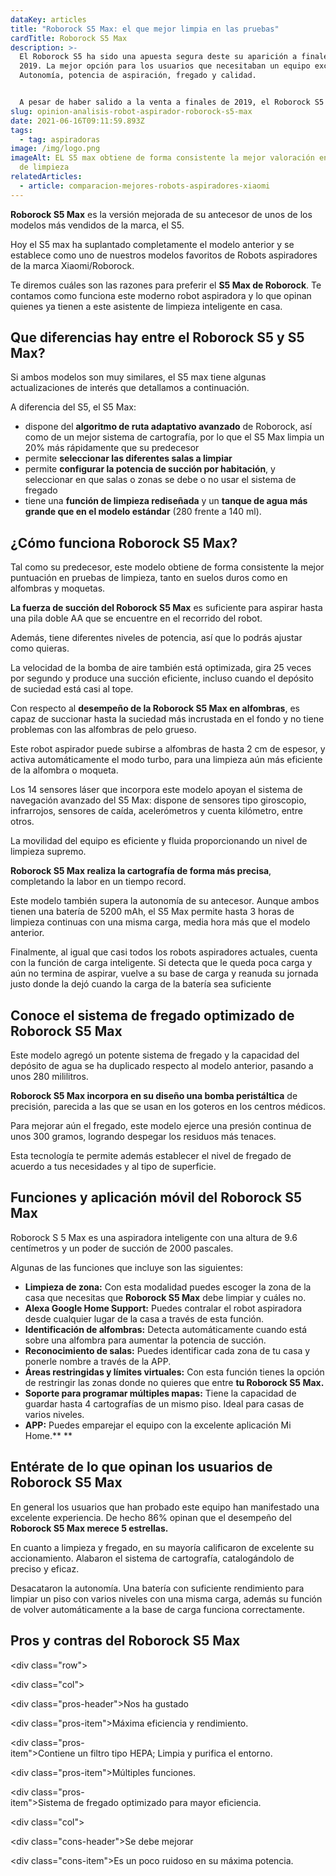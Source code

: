 ```yaml
---
dataKey: articles
title: "Roborock S5 Max: el que mejor limpia en las pruebas"
cardTitle: Roborock S5 Max
description: >-
  El Roborock S5 ha sido una apuesta segura deste su aparición a finales de
  2019. La mejor opción para los usuarios que necesitaban un equipo excelente:
  Autonomía, potencia de aspiración, fregado y calidad.


  A pesar de haber salido a la venta a finales de 2019, el Roborock S5 Max todavía sigue siendo unas de las mejores ventas de Xiaomi y el robot aspirador que recomendamos si quieres un equipo excelente por un precio razonable.
slug: opinion-analisis-robot-aspirador-roborock-s5-max
date: 2021-06-16T09:11:59.893Z
tags:
  - tag: aspiradoras
image: /img/logo.png
imageAlt: EL S5 max obtiene de forma consistente la mejor valoración en pruebas
  de limpieza
relatedArticles:
  - article: comparacion-mejores-robots-aspiradores-xiaomi
---
```

**Roborock S5 Max** es la versión mejorada de su antecesor de unos de los modelos más vendidos de la marca, el S5. 

Hoy el S5 max ha suplantado completamente el modelo anterior y se establece como uno de nuestros modelos favoritos de Robots aspiradores de la marca Xiaomi/Roborock.

Te diremos cuáles son las razones para preferir el **S5 Max de Roborock**. Te contamos como funciona este moderno robot aspiradora y lo que opinan quienes ya tienen a este asistente de limpieza inteligente en casa.

## Que diferencias hay entre el Roborock S5 y S5 Max?

Si ambos modelos son muy similares, el S5 max tiene algunas actualizaciones de interés que detallamos a continuación.

A diferencia del S5, el S5 Max:

* dispone del **algoritmo de ruta adaptativo avanzado** de Roborock, así como de un mejor sistema de cartografía, por lo que el S5 Max limpia un 20% más rápidamente que su predecesor
* permite **seleccionar las diferentes salas a limpiar**
* permite **configurar la potencia de succión por habitación**, y seleccionar en que salas o zonas se debe o no usar el sistema de fregado 
* tiene una **función de limpieza rediseñada** y un **tanque de agua más grande que en el modelo estándar** (280 frente a 140 ml).

## ¿Cómo funciona Roborock S5 Max?

Tal como su predecesor, este modelo obtiene de forma consistente la mejor puntuación en pruebas de limpieza, tanto en suelos duros como en alfombras y moquetas.

**La fuerza de succión del Roborock S5 Max** es suficiente para aspirar hasta una pila doble AA que se encuentre en el recorrido del robot. 

Además, tiene diferentes niveles de potencia, así que lo podrás ajustar como quieras.

La velocidad de la bomba de aire también está optimizada, gira 25 veces por segundo y produce una succión eficiente, incluso cuando el depósito de suciedad está casi al tope.

Con respecto al **desempeño de la Roborock S5 Max en alfombras**, es capaz de succionar hasta la suciedad más incrustada en el fondo y no tiene problemas con las alfombras de pelo grueso.

Este robot aspirador puede subirse a alfombras de hasta 2 cm de espesor, y activa automáticamente el modo turbo, para una limpieza aún más eficiente de la alfombra o moqueta.

Los 14 sensores láser que incorpora este modelo apoyan el sistema de navegación avanzado del S5 Max: dispone de sensores tipo giroscopio, infrarrojos, sensores de caída, acelerómetros y cuenta kilómetro, entre otros.

La movilidad del equipo es eficiente y fluida proporcionando un nivel de limpieza supremo.

**Roborock S5 Max realiza la cartografía de forma más precisa**, completando la labor en un tiempo record.

Este modelo también supera la autonomía de su antecesor. Aunque ambos tienen una batería de 5200 mAh, el S5 Max permite hasta 3 horas de limpieza continuas con una misma carga, media hora más que el modelo anterior.

Finalmente, al igual que casi todos los robots aspiradores actuales, cuenta con la función de carga inteligente. Si detecta que le queda poca carga y aún no termina de aspirar, vuelve a su base de carga y reanuda su jornada justo donde la dejó cuando la carga de la batería sea suficiente

## Conoce el sistema de fregado optimizado de Roborock S5 Max

Este modelo agregó un potente sistema de fregado y la capacidad del depósito de agua se ha duplicado respecto al modelo anterior, pasando a unos 280 mililitros.

**Roborock S5 Max incorpora en su diseño una bomba peristáltica** de precisión, parecida a las que se usan en los goteros en los centros médicos.

Para mejorar aún el fregado, este modelo ejerce una presión continua de unos 300 gramos, logrando despegar los residuos más tenaces.

Esta tecnología te permite además establecer el nivel de fregado de acuerdo a tus necesidades y al tipo de superficie.

## Funciones  y aplicación móvil del Roborock S5 Max

Roborock S 5 Max es una aspiradora inteligente con una altura de 9.6 centímetros y un poder de succión de 2000 pascales.

Algunas de las funciones que incluye son las siguientes:

* **Limpieza de zona:** Con esta modalidad puedes escoger la zona de la casa que necesitas  que  **Roborock S5 Max** debe limpiar y cuáles no.
* **Alexa Google Home Support:** Puedes contralar el robot aspiradora desde cualquier lugar de la casa a través de esta función.
* **Identificación de alfombras:** Detecta automáticamente cuando está sobre una alfombra para aumentar la potencia de succión.
* **Reconocimiento de salas:** Puedes identificar cada zona de tu casa y  ponerle nombre a través de la APP.
* **Áreas restringidas y límites virtuales:** Con esta función tienes la opción de restringir las zonas donde no quieres que entre **tu Roborock S5 Max.**
* **Soporte para programar múltiples mapas:** Tiene la capacidad de guardar hasta 4 cartografías de un mismo piso. Ideal para casas de varios niveles.
* **APP:** Puedes emparejar el equipo con la excelente aplicación Mi  Home.\*\* \*\*

## Entérate de lo que opinan los usuarios de Roborock S5 Max

En general los usuarios que han probado este equipo han manifestado una excelente experiencia. De hecho 86% opinan que el desempeño del **Roborock S5 Max merece 5 estrellas.**

En cuanto a limpieza y fregado, en su mayoría calificaron de excelente su accionamiento. Alabaron el sistema de cartografía, catalogándolo de preciso y eficaz.

Desacataron la autonomía. Una batería con suficiente rendimiento para limpiar un piso con varios niveles con una misma carga, además su función de volver automáticamente a la base de carga funciona correctamente.

## Pros y contras del Roborock S5 Max



<div class="row">

<div class="col">

<div class="pros-header">Nos ha gustado</div>

<div class="pros-item">Máxima eficiencia y rendimiento.</div>

<div class="pros-item">Contiene un filtro tipo HEPA; Limpia y purifica el entorno.</div>

<div class="pros-item">Múltiples funciones.</div>

<div class="pros-item">Sistema de fregado optimizado para mayor eficiencia.</div>

</div>

<div class="col">

<div class="cons-header">Se debe mejorar</div>

<div class="cons-item">Es un poco ruidoso en su máxima potencia.</div>

</div>

</div>